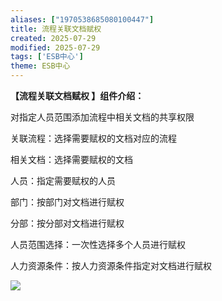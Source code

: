 ```yaml
---
aliases: ["1970538685080100447"]
title: 流程关联文档赋权
created: 2025-07-29
modified: 2025-07-29
tags: ['ESB中心']
theme: ESB中心
---
```


**【流程关联文档赋权 】组件介绍：**

对指定人员范围添加流程中相关文档的共享权限

关联流程：选择需要赋权的文档对应的流程

相关文档：选择需要赋权的文档

人员：指定需要赋权的人员

部门：按部门对文档进行赋权

分部：按分部对文档进行赋权

人员范围选择：一次性选择多个人员进行赋权

人力资源条件：按人力资源条件指定对文档进行赋权

![](https://myhelpdoc.oss-cn-heyuan.aliyuncs.com/mdimages/310203e330426337c97c6566710048ab.jpg)